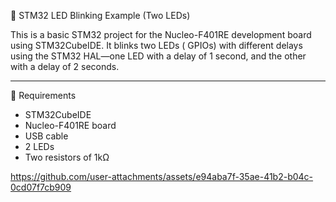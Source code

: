 🚦 STM32 LED Blinking Example (Two LEDs)

This is a basic STM32 project for the Nucleo-F401RE development board using STM32CubeIDE. It blinks two LEDs ( GPIOs) with different delays using the STM32 HAL—one LED with a delay of 1 second, and the other with a delay of 2 seconds.

---

🔧 Requirements
* STM32CubeIDE
* Nucleo-F401RE board
* USB cable
* 2 LEDs
* Two resistors of 1kΩ

https://github.com/user-attachments/assets/e94aba7f-35ae-41b2-b04c-0cd07f7cb909

